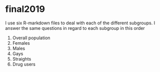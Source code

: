 # final2019

I use six R-markdown files to deal with each of the different subgroups.
I answer the same questions in regard to each subgroup in this order
  1. Overall population
  2. Females
  3. Males
  4. Gays
  5. Straights
  6. Drug users
  
  
